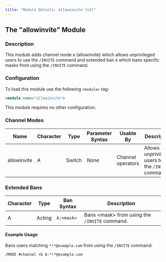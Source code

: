 ```yaml
---
title: "Module Details: allowinvite (v3)"
---
```


## The "allowinvite" Module

### Description

This module adds channel mode `A` (allowinvite) which allows unprivileged users to use the `/INVITE` command and extended ban `A` which bans specific masks from using the `/INVITE` command.

### Configuration

To load this module use the following `<module>` tag:

```xml
<module name="allowinvite">
```

This module requires no other configuration.

### Channel Modes

Name        | Character | Type   | Parameter Syntax | Usable By         | Description
----------- | --------- | ------ | ---------------- | ----------------- | -----------
allowinvite | A         | Switch | *None*           | Channel operators | Allows unprivileged users to use the `/INVITE` command.

### Extended Bans

Character | Type   | Ban Syntax | Description
--------- | ------ | ---------- | -----------
A         | Acting | `A:<mask>` | Bans &lt;mask&gt; from using the `/INVITE` command.

#### Example Usage

Bans users matching `*!*@example.com` from using the `/INVITE` command:

```plaintext
/MODE #channel +b A:*!*@example.com
```
